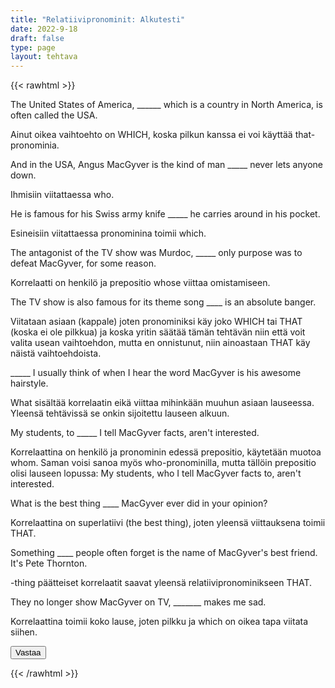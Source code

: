 ```yaml
---
title: "Relatiivipronominit: Alkutesti"
date: 2022-9-18
draft: false
type: page
layout: tehtava
---
```


{{< rawhtml >}}
<link rel="stylesheet" type="text/css" href="/css/monivalinta2.css"/>
<body class="dark:bg-warmgray-900">
<div class="wrap">
  <div class="row">
  <section data-quiz-item>
    <div class="question">The United States of America, ______ which is a country in North America, is often called the USA.</div>
    <div class="choices" data-choices='["that","which", "what", "who"]'></div>
    <p class="info">Ainut oikea vaihtoehto on WHICH, koska pilkun kanssa ei voi käyttää that-pronominia.</p>
  </section>
  <section data-quiz-item>
    <div class="question">And in the USA, Angus MacGyver is the kind of man _____ never lets anyone down.</div>
    <div class="choices" data-choices='["whose","which", "what", "who"]'></div>
    <p class="info">Ihmisiin viitattaessa who.</p>
   </section>
  </div>
  <div class="row">
  <section data-quiz-item>
    <div class="question">He is famous for his Swiss army knife _____ he carries around in his pocket.</div>
    <div class="choices" data-choices='["which", "whom", "what", "who"]'></div>
    <p class="info">Esineisiin viitattaessa pronominina toimii which.</p>
  </section>
   <section data-quiz-item>
    <div class="question">The antagonist of the TV show was Murdoc, _____ only purpose was to defeat MacGyver, for some reason.</div> 
    <div class="choices" data-choices='["who", "whom", "whose", "which"]'></div>
    <p class="info">Korrelaatti on henkilö ja prepositio whose viittaa omistamiseen.</p>
  </section>
  </div>
   <div class="row">
  <section data-quiz-item>
    <div class="question">The TV show is also famous for its theme song ____ is an absolute banger.</div>
    <div class="choices" data-choices='["that", "what", "who", "whose"]'></div>
    <p class="info">Viitataan asiaan (kappale) joten pronominiksi käy joko WHICH tai THAT (koska ei ole pilkkua) ja koska yritin säätää tämän tehtävän niin että voit valita usean vaihtoehdon, mutta en onnistunut, niin ainoastaan THAT käy näistä vaihtoehdoista.</p>
  </section>
   <section data-quiz-item>
    <div class="question">_____ I usually think of when I hear the word MacGyver is his awesome hairstyle.</div>
    <div class="choices" data-choices='["that", "what", "which", "who"]'></div>
    <p class="info">What sisältää korrelaatin eikä viittaa mihinkään muuhun asiaan lauseessa. Yleensä tehtävissä se onkin sijoitettu lauseen alkuun.</p>
  </section>
  </div>
    <div class="row">
  <section data-quiz-item>
    <div class="question">My students, to _____ I tell MacGyver facts, aren't interested.</div>
    <div class="choices" data-choices='["who", "what", "whom", "whose"]'></div>
    <p class="info">Korrelaattina on henkilö ja pronominin edessä prepositio, käytetään muotoa whom. Saman voisi sanoa myös who-pronominilla, mutta tällöin prepositio olisi lauseen lopussa: My students, who I tell MacGyver facts to, aren't interested.</p>
  </section>
   <section data-quiz-item>
    <div class="question">What is the best thing ____ MacGyver ever did in your opinion?</div>
    <div class="choices" data-choices='["that", "what", "which", "who"]'></div>
    <p class="info">Korrelaattina on superlatiivi (the best thing), joten yleensä viittauksena toimii THAT.</p>
  </section>
  </div>
   <div class="row last">
   <section data-quiz-item>
    <div class="question">Something ____ people often forget is the name of MacGyver's best friend. It's Pete Thornton.</div>
    <div class="choices" data-choices='["that", "what", "which", "who"]'></div>
    <p class="info">-thing päätteiset korrelaatit saavat yleensä relatiivipronominikseen THAT.</p>
  </section>
  <section data-quiz-item>
    <div class="question">They no longer show MacGyver on TV, _______ makes me sad.</div>
    <div class="choices" data-choices='["that", "what", "which", "who"]'></div>
    <p class="info">Korrelaattina toimii koko lause, joten pilkku ja which on oikea tapa viitata siihen.</p>
  </section>
  </div>
</div>
  <div id="emc-score"></div>
  <div class="submit">
  <button id="emc-submit">Vastaa</button>
  </div>
 
 <script src='https://cdnjs.cloudflare.com/ajax/libs/jquery/2.1.3/jquery.min.js'></script>
 
</body>
</html>

<script>
  
    (function($) {
  $.fn.emc = function(options) {
    
    var defaults = {
      key: [],
      scoring: "normal",
      progress: true
    },
    settings = $.extend(defaults,options),
    $quizItems = $('[data-quiz-item]'),
    $choices = $('[data-choices]'),
    itemCount = $quizItems.length,
    chosen = [],
    $option = null,
    $label = null;
    
   emcInit();
    
   if (settings.progress) {
      var $bar = $('#emc-progress'),
          $inner = $('<div id="emc-progress_inner"></div>'),
          $perc = $('<span id="emc-progress_ind">0/'+itemCount+'</span>');
      $bar.append($inner).prepend($perc);
    }
    
    function emcInit() {
      $quizItems.each( function(index,value) {
      var $this = $(this),
          $choiceEl = $this.find('.choices'),
          choices = $choiceEl.data('choices');
        for (var i = 0; i < choices.length; i++) {
          $option = $('<input name="'+index+'" id="'+index+'_'+i+'" type="radio">');
          $label = $('<label for="'+index+'_'+i+'">'+choices[i]+'</label>');
          $choiceEl.append($option).append($label);
         
          $option.on( 'change', function() {
            return getChosen();
          }); 
        }
      });
    }
    
    function getChosen() {
      chosen = [];
      $choices.each( function() {
        var $inputs = $(this).find('input[type="radio"]');
        $inputs.each( function(index,value) {
          if($(this).is(':checked')) {
            chosen.push(index + 1);
          }
        });
      });
      getProgress();
    }
    
    function getProgress() {
      var prog = (chosen.length / itemCount) * 100 + "%",
          $submit = $('#emc-submit');
      if (settings.progress) {
        $perc.text(chosen.length+'/'+itemCount);  
        $inner.css({height: prog});
      }
      if (chosen.length === itemCount) {
        $submit.addClass('ready-show');
        $submit.click( function(){
          return scoreNormal();
        });
      }
    }
    
    function scoreNormal() {
      var wrong = [],
          score = null,
          $scoreEl = $('#emc-score');
      for (var i = 0; i < itemCount; i++) {
        if (chosen[i] != settings.key[i]) {
          wrong.push(i);
        }
      }
      $quizItems.each( function(index) {
        var $this = $(this);
        if ($.inArray(index, wrong) !== -1 ) {
         $this.removeClass('item-correct').addClass('item-incorrect');
        } else {
          $this.removeClass('item-incorrect').addClass('item-correct');
        }
      });
      
      score = ((itemCount - wrong.length) / itemCount).toFixed(2) * 100 + "%";
      $scoreEl.text("Vastauksista oikein "+score).addClass('new-score');
    }
 
  }
}(jQuery));
 
 
$(document).emc({
  key: ["2","4","1","3","1","2","3","1","1","3"]
});</script>
{{< /rawhtml >}}